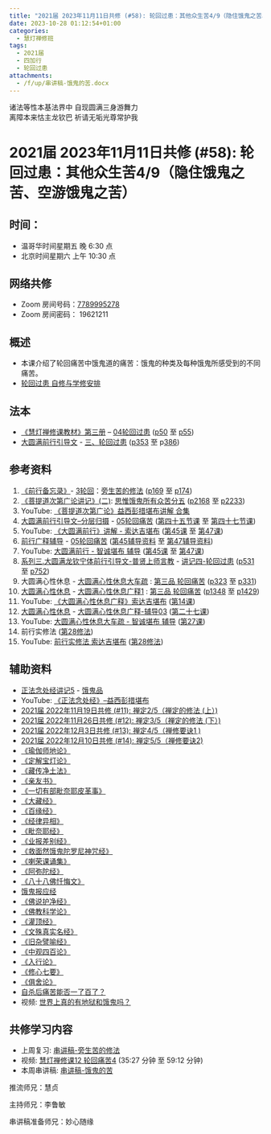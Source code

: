 ```yaml
---
title: "2021届 2023年11月11日共修 (#58): 轮回过患：其他众生苦4/9（隐住饿鬼之苦、空游饿鬼之苦）"
date: 2023-10-28 01:12:54+01:00
categories:
  - 慧灯禅修班
tags:
  - 2021届
  - 四加行
  - 轮回过患
attachments:
  - /f/up/串讲稿-饿鬼的苦.docx
---
```

诸法等性本基法界中 自现圆满三身游舞力\
离障本来怙主龙钦巴 祈请无垢光尊常护我

# 2021届 2023年11月11日共修 (#58): 轮回过患：其他众生苦4/9（隐住饿鬼之苦、空游饿鬼之苦）

## 时间：

* 温哥华时间星期五 晚 6:30 点
* 北京时间星期六 上午 10:30 点

## 网络共修

* Zoom 房间号码：[7789995278](https://us02web.zoom.us/j/7789995278?pwd=VjZmbWJFY2k2K0E5RVB2cTNIQmhqUT09)
* Zoom 房间密码： 19621211

## 概述

* 本课介绍了轮回痛苦中饿鬼道的痛苦：饿鬼的种类及每种饿鬼所感受到的不同痛苦。 
* [轮回过患 自修与学修安排](https://fohuifayu.com/index.php/huideng-jiangtang/chanxiuke/zen-03/8654-zen03-lhgh?title=)

## 法本

* [《慧灯禅修课教材》第三册](https://huidengchanxiu.net/books/b3/) – [04轮回过患](https://huidengchanxiu.net/books/b3/3-04) ([p50](https://huidengchanxiu.net/books/b3/3-04/#p50) 至 [p55](https://huidengchanxiu.net/books/b3/3-04/#p55))
* [大圆满前行引导文](https://huidengchanxiu.net/books/dymqx) - [三、轮回过患](https://huidengchanxiu.net/books/dymqx/#%E4%B8%89%E8%BD%AE%E5%9B%9E%E8%BF%87%E6%82%A3) ([p353](https://huidengchanxiu.net/books/dymqx/#p353) 至 p[386](https://huidengchanxiu.net/books/dymqx/#p386))

## 参考资料

1. [《前行备忘录》](https://www.huidengchanxiu.net/refs/bwl)- [3轮回](https://www.huidengchanxiu.net/refs/qxbwl/qxxl4-03lh)：[旁生苦的修法](https://www.huidengchanxiu.net/refs/qxbwl/qxxl4-03lh#%E6%97%81%E7%94%9F%E8%8B%A6%E7%9A%84%E4%BF%AE%E6%B3%95) ([p169](https://www.huidengchanxiu.net/refs/qxbwl/qxxl4-03lh/#p169) 至 [p174](https://www.huidengchanxiu.net/refs/qxbwl/qxxl4-03lh/#p174))
2. [《菩提道次第广论讲记》(二)](https://huidengchanxiu.net/refs/ptdcdgl/2/): [思惟饿鬼所有众苦分五](https://huidengchanxiu.net/refs/ptdcdgl/2#%E5%8D%AF%E4%B8%89%E6%80%9D%E6%83%9F%E9%A5%BF%E9%AC%BC%E6%89%80%E6%9C%89%E4%BC%97%E8%8B%A6%E5%88%86%E4%BA%94--%E7%95%A5%E8%AF%B4--%E5%88%86%E9%87%8A%E9%A5%BF%E9%AC%BC%E9%A5%AE%E9%A3%9F%E4%B8%89%E7%A7%8D%E7%97%9B%E8%8B%A6--%E9%A5%BF%E9%AC%BC%E4%B9%8B%E5%A4%84%E6%89%80--%E9%A5%BF%E9%AC%BC%E4%B9%8B%E4%BC%97%E8%8B%A6--%E9%A5%BF%E9%AC%BC%E5%AF%BF%E9%87%8F) ([p2168](https://huidengchanxiu.net/refs/ptdcdgl/2#p2168) 至 [p2233](https://huidengchanxiu.net/refs/ptdcdgl/2#p2233))
3. YouTube: [《菩提道次第广论》益西彭措堪布讲解 合集](https://www.youtube.com/playlist?list=PLvhysUtdbxCBq9MxPLr6pauLmbwndXY9o)
4. [大圆满前行引导文–分层归摄](https://huidengchanxiu.net/refs/qxgs/dymqx-fcgs) - [05轮回痛苦](https://huidengchanxiu.net/refs/qxgs/qxgs-05lh) ([第四十五节课](https://huidengchanxiu.net/refs/qxgs/qxgs-05lh/#%E7%AC%AC%E5%9B%9B%E5%8D%81%E4%BA%94%E8%8A%82%E8%AF%BE) 至 [第四十七节课](https://huidengchanxiu.net/refs/qxgs/qxgs-05lh/#%E7%AC%AC%E5%9B%9B%E5%8D%81%E4%B8%83%E8%8A%82%E8%AF%BE))
5. YouTube: [](https://www.youtube.com/playlist?list=PL0ERwy6s1uTeLz5leHEj-VcSWrU6TnVMW)[《大圆满前行》讲解 - 索达吉堪布](https://www.youtube.com/playlist?list=PLAEqXn671Ln66sSBYjhRRLNrAGJwgSXnU) ([](https://www.youtube.com/watch?v=c5AjLcQdP-4&list=PLAEqXn671Ln66sSBYjhRRLNrAGJwgSXnU&index=28)[第45课](https://www.youtube.com/watch?v=0_6_ixzm_fI&list=PLAEqXn671Ln66sSBYjhRRLNrAGJwgSXnU&index=45) 至 [第47课](https://www.youtube.com/watch?v=YknfRj1pxFU&list=PLAEqXn671Ln66sSBYjhRRLNrAGJwgSXnU&index=47))
6. [前行广释辅导](https://huidengchanxiu.net/refs/fudao) - [05轮回痛苦](https://huidengchanxiu.net/refs/qxgs/fudao/qxgsfd-05lh) ([第45辅导资料](https://huidengchanxiu.net/refs/qxgs/fudao/qxgsfd-05lh/#%E5%89%8D%E8%A1%8C%E5%B9%BF%E9%87%8A%E7%AC%AC45%E8%AF%BE%E8%BE%85%E5%AF%BC%E8%B5%84%E6%96%99) 至 [第47辅导资料](https://huidengchanxiu.net/refs/qxgs/fudao/qxgsfd-05lh/#%E5%89%8D%E8%A1%8C%E5%B9%BF%E9%87%8A%E7%AC%AC47%E8%BE%85%E5%AF%BC%E8%B5%84%E6%96%99))
7. YouTube: [大圆满前行 - 智诚堪布 辅导](https://www.youtube.com/playlist?list=PL5y-PP7QihJ1FDiiv_7WsC1qogohiquEL) ([第45课](https://www.youtube.com/watch?v=hMfJnOIYHx4&list=PL5y-PP7QihJ1FDiiv_7WsC1qogohiquEL&index=45) 至 [第47课](https://www.youtube.com/watch?v=ucL-OHUh2nc&list=PL5y-PP7QihJ1FDiiv_7WsC1qogohiquEL&index=47))
8. [系列三.大圆满龙钦宁体前行引导文-普贤上师言教](https://huidengchanxiu.net/refs/s3) - [](https://huidengchanxiu.net/refs/xmfw/s3/s3-ydw4-lhgh)[讲记四-轮回过患](https://huidengchanxiu.net/refs/xmfw/s3/s3-ydw4-lhgh) ([p531](https://huidengchanxiu.net/refs/xmfw/s3/s3-ydw4-lhgh/#p531) 至 [p752](https://huidengchanxiu.net/refs/xmfw/s3/s3-ydw4-lhgh/#p752))
9. 大圆满心性休息 - [大圆满心性休息大车疏](https://huidengchanxiu.net/refs/dymxxxx/dymxxxx-dcs) : [第三品 轮回痛苦](https://huidengchanxiu.net/refs/dymxxxx/dymxxxx-dcs/#%E7%AC%AC%E4%B8%89%E5%93%81-%E8%BD%AE%E5%9B%9E%E7%97%9B%E8%8B%A6) ([p323](https://huidengchanxiu.net/refs/dymxxxx/dymxxxx-dcs/#p323) 至 [p331](https://huidengchanxiu.net/refs/dymxxxx/dymxxxx-dcs/#p331))
10. [大圆满心性休息](https://huidengchanxiu.net/refs/dymxxxx) - [大圆满心性休息广释1](https://huidengchanxiu.net/refs/dymxxxx/dymxxxx-gs1) : [第三品 轮回痛苦](https://huidengchanxiu.net/refs/dymxxxx/dymxxxx-gs1#%E7%AC%AC%E4%B8%89%E5%93%81-%E8%BD%AE%E5%9B%9E%E7%97%9B%E8%8B%A6) ([p1348](https://huidengchanxiu.net/refs/dymxxxx/dymxxxx-gs1/#p1348) 至 [p1429](https://huidengchanxiu.net/refs/dymxxxx/dymxxxx-gs1/#p1429))
11. YouTube: [《大圆满心性休息广释》索达吉堪布](https://www.youtube.com/playlist?list=PLAnEIprIVklebrDFUKaC67LssdOO2y87p) ([第14课](https://www.youtube.com/watch?v=_eIFuvHmDb8&list=PLAnEIprIVklebrDFUKaC67LssdOO2y87p&index=14))
12. [大圆满心性休息](https://huidengchanxiu.net/refs/dymxxxx) - [大圆满心性休息广释-辅导03](https://huidengchanxiu.net/refs/dymxxxx/fudao/fd-03) [](https://huidengchanxiu.net/refs/dymxxxx/fudao/fd-01#%E7%AC%AC%E4%BA%8C%E5%93%81%E5%AF%BF%E5%91%BD%E6%97%A0%E5%B8%B8)([第二十七课](https://huidengchanxiu.net/refs/dymxxxx/fudao/fd-03/#%E7%AC%AC%E4%BA%8C%E5%8D%81%E4%B8%83%E8%AF%BE))
13. YouTube: [大圆满心性休息大车疏 - 智诚堪布 辅导](https://www.youtube.com/playlist?list=PL5y-PP7QihJ1Gh3w_hYZMkn4AWFXr_2iu) ([](https://www.youtube.com/watch?v=ZqfG-i8tdLA&list=PL5y-PP7QihJ1Gh3w_hYZMkn4AWFXr_2iu&index=10)[](https://www.youtube.com/watch?v=3FroCkO_LvQ&list=PL5y-PP7QihJ1Gh3w_hYZMkn4AWFXr_2iu&index=18)[](https://www.youtube.com/watch?v=YedhXKrBkic&list=PL5y-PP7QihJ1Gh3w_hYZMkn4AWFXr_2iu&index=29)[第27课](https://www.youtube.com/watch?v=7pLr1aciWvg&list=PL5y-PP7QihJ1Gh3w_hYZMkn4AWFXr_2iu&index=28)[](https://www.youtube.com/watch?v=YedhXKrBkic&list=PL5y-PP7QihJ1Gh3w_hYZMkn4AWFXr_2iu&index=29))
14. 前行实修法 ([第28修法](https://mingguang.im/reading/%E5%89%8D%E8%A1%8C%E5%AE%9E%E4%BF%AE%E6%B3%95/%E7%AC%AC28%E4%BF%AE%E6%B3%95))
15. YouTube: [前行实修法 索达吉堪布](https://www.youtube.com/playlist?list=PLHUvfASP8Aixcv069_RtfKvYIdDNXa57C) ([第28修法](https://www.youtube.com/watch?v=eW67vUc4-50&list=PLHUvfASP8Aixcv069_RtfKvYIdDNXa57C&index=28))[](https://www.youtube.com/watch?v=4uNjPta4cbc&list=PLHUvfASP8Aixcv069_RtfKvYIdDNXa57C&index=22)

## 辅助资料

* [正法念处经讲记5](https://www.huidengchanxiu.net/refs/misc/zfncj05) - [饿鬼品](https://www.huidengchanxiu.net/refs/misc/zfncj05#%E9%A5%BF%E9%AC%BC%E5%93%81%E7%AC%AC%E5%9B%9B%E4%B9%8B%E4%B8%80)
* YouTube: [《正法念处经》–益西彭措堪布](https://www.youtube.com/playlist?list=PLpQ93rK3nqoAvQtdM2fhkG6OhUDSuEq3H)
* [2021届 2022年11月19日共修 (#11): 禅定2/5（禅定的修法 (上）)](https://www.huidengvan.com/posts/2022-11-14-2021%E5%B1%8A-2022%E5%B9%B411%E6%9C%8819%E6%97%A5%E5%85%B1%E4%BF%AE-11-%E7%A6%85%E5%AE%9A2-5%E7%A6%85%E5%AE%9A%E7%9A%84%E4%BF%AE%E6%B3%95-%E4%B8%8A/)
* [2021届 2022年11月26日共修 (#12): 禅定3/5（禅定的修法 (下）)](https://www.huidengvan.com/posts/2022-11-21-2021%E5%B1%8A-2022%E5%B9%B411%E6%9C%8826%E6%97%A5%E5%85%B1%E4%BF%AE-12-%E7%A6%85%E5%AE%9A3-5%E7%A6%85%E5%AE%9A%E7%9A%84%E4%BF%AE%E6%B3%95-%E4%B8%8B/)
* [2021届 2022年12月3日共修 (#13): 禅定4/5（禅修要诀1 )](https://www.huidengvan.com/posts/2022-11-26-2021%E5%B1%8A-2022%E5%B9%B412%E6%9C%883%E6%97%A5%E5%85%B1%E4%BF%AE-13-%E7%A6%85%E5%AE%9A4-5%E7%A6%85%E4%BF%AE%E8%A6%81%E8%AF%801/)
* [2021届 2022年12月10日共修 (#14): 禅定5/5（禅修要诀2)](https://www.huidengvan.com/posts/2022-12-06-2021%E5%B1%8A-2022%E5%B9%B412%E6%9C%8810%E6%97%A5%E5%85%B1%E4%BF%AE-14-%E7%A6%85%E5%AE%9A5-5%E7%A6%85%E4%BF%AE%E8%A6%81%E8%AF%802/)
* [《瑜伽师地论》](https://www.8bei8.com/book/yuqieshidilun.html)
* [《定解宝灯论》](https://www.riyuebianzhao.com/%E9%AB%98%E7%BA%A7/%E4%B8%AD%E8%A7%82/%E5%AE%9A%E8%A7%A3%E5%AE%9D%E7%81%AF%E8%AE%BA)
* [](https://www.riyuebianzhao.com/%E9%AB%98%E7%BA%A7/%E4%B8%AD%E8%A7%82/%E5%AE%9A%E8%A7%A3%E5%AE%9D%E7%81%AF%E8%AE%BA)[《藏传净土法》](https://www.riyuebianzhao.com/%E5%88%9D%E7%BA%A7/%E5%87%80%E5%9C%9F/%E8%97%8F%E4%BC%A0%E5%87%80%E5%9C%9F%E6%B3%95)
* [《亲友书》](https://www.riyuebianzhao.com/%E5%88%9D%E7%BA%A7/%E5%87%80%E5%9C%9F/%E4%BA%B2%E5%8F%8B%E4%B9%A6)
* [《一切有部毗奈耶皮革事》](https://weread.qq.com/web/bookDetail/50a329805bdd0c50a969935)
* [《大藏经》](http://www.buddhamountain.ca/Sutra_CN.php)
* [《百缘经》](https://www.jingangjfw.com/baiyuj/)
* [《经律异相》](https://culture.pkstate.com/jingshu/5738.html)
* [《毗奈耶经》](http://www.buddhamountain.ca/CN_T0898_MG.php)
* [《业报差别经》](https://baike.baidu.com/item/%E4%BD%9B%E8%AF%B4%E4%B8%9A%E6%8A%A5%E5%B7%AE%E5%88%AB%E7%BB%8F/9649769)[](https://book.qq.com/book-read/757866/1)
* [《救面然饿鬼陀罗尼神咒经》](https://book.qq.com/book-read/757866/1)
* [《喇荣课诵集》](https://drive.google.com/file/d/1aloey-p5S5K0pI_TSLPZQDYhe4ZL__Vb/view)
* [《阿弥陀经》](https://www.riyuebianzhao.com/%E5%88%9D%E7%BA%A7/%E5%87%80%E5%9C%9F/%E4%BD%9B%E8%AF%B4%E9%98%BF%E5%BC%A5%E9%99%80%E7%BB%8F)
* [《八十八佛忏悔文》](https://baike.baidu.com/item/%E5%85%AB%E5%8D%81%E5%85%AB%E4%BD%9B%E5%A4%A7%E5%BF%8F%E6%82%94%E6%96%87/1011319)
* [饿鬼报应经](http://fodizi.net/fojing/09/2704.html)
* [《佛说护净经》](http://fodizi.net/fojing/09/2706.html)
* [《佛教科学论》](https://huidengchanxiu.net/refs/misc/fjkxl)
* [《灌顶经》](http://www.buddhamountain.ca/PT_Quan_Danh_CN.php)
* [《文殊真实名经》](https://luminouswisdom.ca/wp-content/uploads/2020/10/%E6%96%87%E6%AE%8A%E7%9C%9F%E5%AE%9E%E5%90%8D%E7%BB%8F.pdf)
* [《旧杂譬喻经》](https://zh.wikisource.org/wiki/%E8%88%8A%E9%9B%9C%E8%AD%AC%E5%96%BB%E7%B6%93)
* [《中观四百论》](https://www.riyuebianzhao.com/%E4%BA%94%E8%AE%BA/%E4%B8%AD%E8%A7%82%E5%9B%9B%E7%99%BE%E8%AE%BA)
* [《入行论》](https://www.riyuebianzhao.com/%E5%88%9D%E7%BA%A7/%E5%85%A5%E8%A1%8C%E8%AE%BA/%E5%85%A5%E8%8F%A9%E8%90%A8%E8%A1%8C%E8%AE%BA)
* [《修心七要》](https://www.riyuebianzhao.com/%E9%AB%98%E7%BA%A7/%E8%BF%87%E6%B8%A1/%E4%BF%AE%E5%BF%83%E4%B8%83%E8%A6%81)
* [《俱舍论》](https://www.riyuebianzhao.com/%E4%BA%94%E8%AE%BA/%E4%BF%B1%E8%88%8D%E7%B2%BE%E9%92%A5)
* [自杀后痛苦能否一了百了？](https://fohuifayu.com/index.php/shipin-jingcui/wenda-zhailu/5849-W17015-V01)
* [](https://fohuifayu.com/index.php/shipin-jingcui/wenda-zhailu/5849-W17015-V01)[](https://fohuifayu.com/index.php/shipin-jingcui/wenda-zhailu/5395-V18102-V07)视频: [世界上真的有地狱和饿鬼吗？](https://www.fohuifayu.com/index.php/shipin-jingcui/jingcai-shipin/9998-y16009-y01?title=)

## **共修学习内容**

* 上周复习: [](https://www.huidengvan.com/f/up/%E4%B8%B2%E8%AE%B2%E7%A8%BF-%E7%94%9F%E8%8B%A6%E8%80%81%E8%8B%A6.ppt)[](https://www.huidengvan.com/f/up/%E4%B8%8A%E5%91%A8%E5%A4%8D%E4%B9%A0-%E7%97%85%E8%8B%A6.docx)[](https://www.huidengvan.com/f/up/%E4%B8%B2%E8%AE%B2%E7%A8%BF-%E7%88%B1%E5%88%AB%E7%A6%BB%E8%8B%A6.docx)[](/f/up/上周复习-不欲临苦.docx)[串讲稿-旁生苦的修法](/f/up/串讲稿-旁生苦的修法.docx)
* [](/f/up/串讲稿-人生八苦.pdf)视频: [慧灯禅修课12 轮回痛苦4](https://fohuifayu.com/index.php/huideng-jiangtang/chanxiuke/zen-03/1106-l16009) (35:27 分钟 至 59:12 分钟)
* 本周串讲稿: [串讲稿-饿鬼的苦](/f/up/串讲稿-饿鬼的苦.docx)

[](/f/up/串讲稿-旁生之苦.docx)推流师兄：慧贞

主持师兄：李鲁敏

串讲稿准备师兄：妙心随缘

